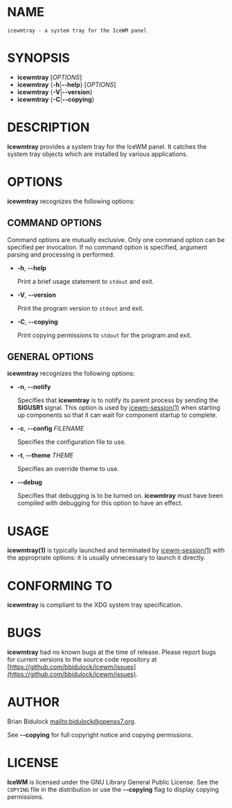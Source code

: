 # NAME

    icewmtray - a system tray for the IceWM panel

# SYNOPSIS

- **icewmtray** \[_OPTIONS_\]
- **icewmtray** {**-h**|**--help**} \[_OPTIONS_\]
- **icewmtray** {**-V**|**--version**}
- **icewmtray** {**-C**|**--copying**}

# DESCRIPTION

**icewmtray** provides a system tray for the IceWM panel.  It catches the
system tray objects which are installed by various applications.

# OPTIONS

**icewmtray** recognizes the following options:

## COMMAND OPTIONS

Command options are mutually exclusive.  Only one command option can be
specified per invocation.  If no command option is specified, argument
parsing and processing is performed.

- **-h**, **--help**

    Print a brief usage statement to `stdout` and exit.

- **-V**, **--version**

    Print the program version to `stdout` and exit.

- **-C**, **--copying**

    Print copying permissions to `stdout` for the program and exit.

## GENERAL OPTIONS

**icewmtray** recognizes the following options:

- **-n**, **--notify**

    Specifies that **icewmtray** is to notify its parent process by sending
    the **SIGUSR1** signal.  This option is used by [icewm-session(1)](icewm-session.md) when
    starting up components so that it can wait for component startup to
    complete.

- **-c**, **--config** _FILENAME_

    Specifies the configuration file to use.

- **-t**, **--theme** _THEME_

    Specifies an override theme to use.

- **--debug**

    Specifies that debugging is to be turned on.  **icewmtray** must have
    been compiled with debugging for this option to have an effect.

# USAGE

**icewmtray(1)** is typically launched and terminated by
[icewm-session(1)](icewm-session.md) with the appropriate options: it is usually
unnecessary to launch it directly.

# CONFORMING TO

**icewmtray** is compliant to the XDG system tray specification.

# BUGS

**icewmtray** had no known bugs at the time of release.  Please report bugs
for current versions to the source code repository at
[https://github.com/bbidulock/icewm/issues](https://github.com/bbidulock/icewm/issues).

# AUTHOR

Brian Bidulock [mailto:bidulock@openss7.org](mailto:bidulock@openss7.org).

See **--copying** for full copyright notice and copying permissions.

# LICENSE

**IceWM** is licensed under the GNU Library General Public License.
See the `COPYING` file in the distribution or use the **--copying** flag
to display copying permissions.
